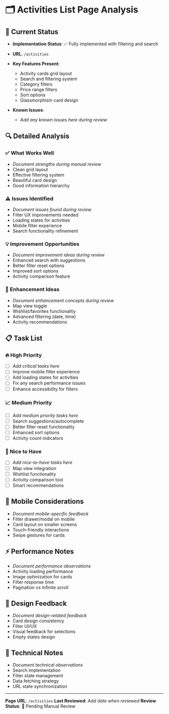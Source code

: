 # 🗂️ Activities List Page Analysis

## 🎯 Current Status
- **Implementation Status**: ✅ Fully implemented with filtering and search
- **URL**: `/activities`
- **Key Features Present**: 
  - Activity cards grid layout
  - Search and filtering system
  - Category filters
  - Price range filters
  - Sort options
  - Glassmorphism card design

- **Known Issues**: 
  - _Add any known issues here during review_

## 🔍 Detailed Analysis

### ✅ What Works Well
- _Document strengths during manual review_
- Clean grid layout
- Effective filtering system
- Beautiful card design
- Good information hierarchy

### ⚠️ Issues Identified
- _Document issues found during review_
- Filter UX improvements needed
- Loading states for activities
- Mobile filter experience
- Search functionality refinement

### 💡 Improvement Opportunities
- _Document improvement ideas during review_
- Enhanced search with suggestions
- Better filter reset options
- Improved sort options
- Activity comparison feature

### 🚀 Enhancement Ideas
- _Document enhancement concepts during review_
- Map view toggle
- Wishlist/favorites functionality
- Advanced filtering (date, time)
- Activity recommendations

## 📋 Task List

### 🔥 High Priority
- [ ] _Add critical tasks here_
- [ ] Improve mobile filter experience
- [ ] Add loading states for activities
- [ ] Fix any search performance issues
- [ ] Enhance accessibility for filters

### 📈 Medium Priority
- [ ] _Add medium priority tasks here_
- [ ] Search suggestions/autocomplete
- [ ] Better filter reset functionality
- [ ] Enhanced sort options
- [ ] Activity count indicators

### 💫 Nice to Have
- [ ] _Add nice-to-have tasks here_
- [ ] Map view integration
- [ ] Wishlist functionality
- [ ] Activity comparison tool
- [ ] Smart recommendations

## 📱 Mobile Considerations
- _Document mobile-specific feedback_
- Filter drawer/modal on mobile
- Card layout on smaller screens
- Touch-friendly interactions
- Swipe gestures for cards

## ⚡ Performance Notes
- _Document performance observations_
- Activity loading performance
- Image optimization for cards
- Filter response time
- Pagination vs infinite scroll

## 🎨 Design Feedback
- _Document design-related feedback_
- Card design consistency
- Filter UI/UX
- Visual feedback for selections
- Empty states design

## 🔧 Technical Notes
- _Document technical observations_
- Search implementation
- Filter state management
- Data fetching strategy
- URL state synchronization

---
**Page URL**: `/activities`
**Last Reviewed**: _Add date when reviewed_
**Review Status**: 🔄 Pending Manual Review 